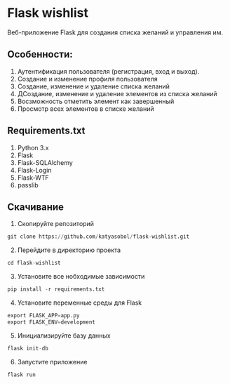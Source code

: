 # Flask wishlist
Веб-приложение Flask для создания списка желаний и управления им.

## Особенности:

1. Аутентификация пользователя (регистрация, вход и выход). 
2. Создание и изменение профиля пользователя
3. Создание, изменение и удаление списка желаний
4. ДСоздание, изменение и удаление элементов из списка желаний
5. Восзможность отметить элемент как завершенный
6. Просмотр всех элементов в списке желаний

## Requirements.txt

1. Python 3.x
2. Flask
3. Flask-SQLAlchemy
4. Flask-Login
5. Flask-WTF
6. passlib

 ## Скачивание
 
 1. Скопируйте репозиторий
```python
git clone https://github.com/katyasobol/flask-wishlist.git
```
2. Перейдите в директорию проекта
```python
cd flask-wishlist
```
3. Установите все нобходимые зависимости
```python
pip install -r requirements.txt
```
4. Установите переменные среды для Flask
```python
export FLASK_APP=app.py
export FLASK_ENV=development
```
5. Инициализируйте базу данных
```python
flask init-db
```
6. Запустите приложение
```python
flask run
```



